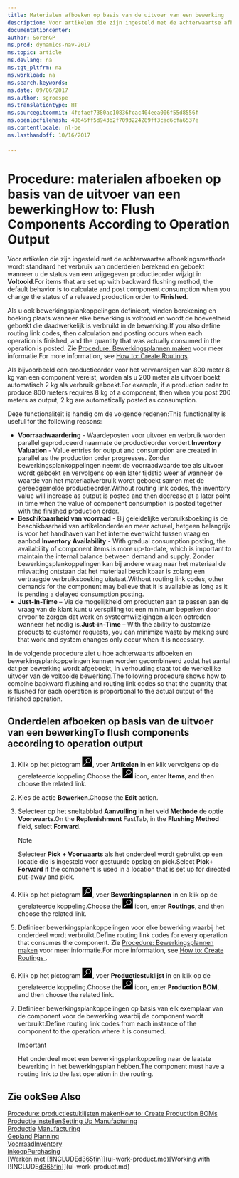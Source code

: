```yaml
---
title: Materialen afboeken op basis van de uitvoer van een bewerking
description: Voor artikelen die zijn ingesteld met de achterwaartse afboekingsmethode wordt standaard het verbruik van onderdelen berekend en geboekt wanneer u de status van een vrijgegeven productieorder wijzigt in **Voltooid**. Zie voor meer informatie Afboekingsmethode.
documentationcenter: 
author: SorenGP
ms.prod: dynamics-nav-2017
ms.topic: article
ms.devlang: na
ms.tgt_pltfrm: na
ms.workload: na
ms.search.keywords: 
ms.date: 09/06/2017
ms.author: sgroespe
ms.translationtype: HT
ms.sourcegitcommit: 4fefaef7380ac10836fcac404eea006f55d8556f
ms.openlocfilehash: 48645ff5d943b2f7093224289ff3cad6cfa6537e
ms.contentlocale: nl-be
ms.lasthandoff: 10/16/2017

---
```

# <a name="how-to-flush-components-according-to-operation-output"></a><span data-ttu-id="dc219-104">Procedure: materialen afboeken op basis van de uitvoer van een bewerking</span><span class="sxs-lookup"><span data-stu-id="dc219-104">How to: Flush Components According to Operation Output</span></span>
<span data-ttu-id="dc219-105">Voor artikelen die zijn ingesteld met de achterwaartse afboekingsmethode wordt standaard het verbruik van onderdelen berekend en geboekt wanneer u de status van een vrijgegeven productieorder wijzigt in **Voltooid**.</span><span class="sxs-lookup"><span data-stu-id="dc219-105">For items that are set up with backward flushing method, the default behavior is to calculate and post component consumption when you change the status of a released production order to **Finished**.</span></span>  

<span data-ttu-id="dc219-106">Als u ook bewerkingsplankoppelingen definieert, vinden berekening en boeking plaats wanneer elke bewerking is voltooid en wordt de hoeveelheid geboekt die daadwerkelijk is verbruikt in de bewerking.</span><span class="sxs-lookup"><span data-stu-id="dc219-106">If you also define routing link codes, then calculation and posting occurs when each operation is finished, and the quantity that was actually consumed in the operation is posted.</span></span> <span data-ttu-id="dc219-107">Zie [Procedure: Bewerkingsplannen maken](production-how-to-create-routings.md) voor meer informatie.</span><span class="sxs-lookup"><span data-stu-id="dc219-107">For more information, see [How to: Create Routings](production-how-to-create-routings.md).</span></span>  

<span data-ttu-id="dc219-108">Als bijvoorbeeld een productieorder voor het vervaardigen van 800 meter 8 kg van een component vereist, worden als u 200 meter als uitvoer boekt automatisch 2 kg als verbruik geboekt.</span><span class="sxs-lookup"><span data-stu-id="dc219-108">For example, if a production order to produce 800 meters requires 8 kg of a component, then when you post 200 meters as output, 2 kg are automatically posted as consumption.</span></span>  

<span data-ttu-id="dc219-109">Deze functionaliteit is handig om de volgende redenen:</span><span class="sxs-lookup"><span data-stu-id="dc219-109">This functionality is useful for the following reasons:</span></span>  

-   <span data-ttu-id="dc219-110">**Voorraadwaardering** - Waardeposten voor uitvoer en verbruik worden parallel geproduceerd naarmate de productieorder vordert.</span><span class="sxs-lookup"><span data-stu-id="dc219-110">**Inventory Valuation** - Value entries for output and consumption are created in parallel as the production order progresses.</span></span> <span data-ttu-id="dc219-111">Zonder bewerkingsplankoppelingen neemt de voorraadwaarde toe als uitvoer wordt geboekt en vervolgens op een later tijdstip weer af wanneer de waarde van het materiaalverbruik wordt geboekt samen met de gereedgemelde productieorder.</span><span class="sxs-lookup"><span data-stu-id="dc219-111">Without routing link codes, the inventory value will increase as output is posted and then decrease at a later point in time when the value of component consumption is posted together with the finished production order.</span></span>  
-   <span data-ttu-id="dc219-112">**Beschikbaarheid van voorraad** - Bij geleidelijke verbruiksboeking is de beschikbaarheid van artikelonderdelen meer actueel, hetgeen belangrijk is voor het handhaven van het interne evenwicht tussen vraag en aanbod.</span><span class="sxs-lookup"><span data-stu-id="dc219-112">**Inventory Availability** - With gradual consumption posting, the availability of component items is more up-to-date, which is important to maintain the internal balance between demand and supply.</span></span> <span data-ttu-id="dc219-113">Zonder bewerkingsplankoppelingen kan bij andere vraag naar het materiaal de misvatting ontstaan dat het materiaal beschikbaar is zolang een vertraagde verbruiksboeking uitstaat.</span><span class="sxs-lookup"><span data-stu-id="dc219-113">Without routing link codes, other demands for the component may believe that it is available as long as it is pending a delayed consumption posting.</span></span>  
-   <span data-ttu-id="dc219-114">**Just-In-Time** – Via de mogelijkheid om producten aan te passen aan de vraag van de klant kunt u verspilling tot een minimum beperken door ervoor te zorgen dat werk en systeemwijzigingen alleen optreden wanneer het nodig is.</span><span class="sxs-lookup"><span data-stu-id="dc219-114">**Just-in-Time** – With the ability to customize products to customer requests, you can minimize waste by making sure that work and system changes only occur when it is necessary.</span></span>  

<span data-ttu-id="dc219-115">In de volgende procedure ziet u hoe achterwaarts afboeken en bewerkingsplankoppelingen kunnen worden gecombineerd zodat het aantal dat per bewerking wordt afgeboekt, in verhouding staat tot de werkelijke uitvoer van de voltooide bewerking.</span><span class="sxs-lookup"><span data-stu-id="dc219-115">The following procedure shows how to combine backward flushing and routing link codes so that the quantity that is flushed for each operation is proportional to the actual output of the finished operation.</span></span>  

## <a name="to-flush-components-according-to-operation-output"></a><span data-ttu-id="dc219-116">Onderdelen afboeken op basis van de uitvoer van een bewerking</span><span class="sxs-lookup"><span data-stu-id="dc219-116">To flush components according to operation output</span></span>  
1.  <span data-ttu-id="dc219-117">Klik op het pictogram ![Zoeken naar pagina of rapport](media/ui-search/search_small.png "pictogram Zoeken naar pagina of rapport"), voer **Artikelen** in en klik vervolgens op de gerelateerde koppeling.</span><span class="sxs-lookup"><span data-stu-id="dc219-117">Choose the ![Search for Page or Report](media/ui-search/search_small.png "Search for Page or Report icon") icon, enter **Items**, and then choose the related link.</span></span>  
2.  <span data-ttu-id="dc219-118">Kies de actie **Bewerken**.</span><span class="sxs-lookup"><span data-stu-id="dc219-118">Choose the **Edit** action.</span></span>  
3.  <span data-ttu-id="dc219-119">Selecteer op het sneltabblad **Aanvulling** in het veld **Methode** de optie **Voorwaarts**.</span><span class="sxs-lookup"><span data-stu-id="dc219-119">On the **Replenishment** FastTab, in the **Flushing Method** field, select **Forward**.</span></span>  

    > [!NOTE]  
    >  <span data-ttu-id="dc219-120">Selecteer **Pick + Voorwaarts** als het onderdeel wordt gebruikt op een locatie die is ingesteld voor gestuurde opslag en pick.</span><span class="sxs-lookup"><span data-stu-id="dc219-120">Select **Pick+ Forward** if the component is used in a location that is set up for directed put-away and pick.</span></span>  

4.  <span data-ttu-id="dc219-121">Klik op het pictogram ![Zoeken naar pagina of rapport](media/ui-search/search_small.png "pictogram Zoeken naar pagina of rapport"), voer **Bewerkingsplannen** in en klik op de gerelateerde koppeling.</span><span class="sxs-lookup"><span data-stu-id="dc219-121">Choose the ![Search for Page or Report](media/ui-search/search_small.png "Search for Page or Report icon") icon, enter **Routings**, and then choose the related link.</span></span>  
5.  <span data-ttu-id="dc219-122">Definieer bewerkingsplankoppelingen voor elke bewerking waarbij het onderdeel wordt verbruikt.</span><span class="sxs-lookup"><span data-stu-id="dc219-122">Define routing link codes for every operation that consumes the component.</span></span> <span data-ttu-id="dc219-123">Zie [Procedure: Bewerkingsplannen maken](production-how-to-create-routings.md) voor meer informatie.</span><span class="sxs-lookup"><span data-stu-id="dc219-123">For more information, see [How to: Create Routings ](production-how-to-create-routings.md).</span></span>  
6.  <span data-ttu-id="dc219-124">Klik op het pictogram ![Zoeken naar pagina of rapport](media/ui-search/search_small.png "pictogram Zoeken naar pagina of rapport"), voer **Productiestuklijst** in en klik op de gerelateerde koppeling.</span><span class="sxs-lookup"><span data-stu-id="dc219-124">Choose the ![Search for Page or Report](media/ui-search/search_small.png "Search for Page or Report icon") icon, enter **Production BOM**, and then choose the related link.</span></span>  
7.  <span data-ttu-id="dc219-125">Definieer bewerkingsplankoppelingen op basis van elk exemplaar van de component voor de bewerking waarbij de component wordt verbruikt.</span><span class="sxs-lookup"><span data-stu-id="dc219-125">Define routing link codes from each instance of the component to the operation where it is consumed.</span></span>

    > [!IMPORTANT]  
    >  <span data-ttu-id="dc219-126">Het onderdeel moet een bewerkingsplankoppeling naar de laatste bewerking in het bewerkingsplan hebben.</span><span class="sxs-lookup"><span data-stu-id="dc219-126">The component must have a routing link to the last operation in the routing.</span></span>  

## <a name="see-also"></a><span data-ttu-id="dc219-127">Zie ook</span><span class="sxs-lookup"><span data-stu-id="dc219-127">See Also</span></span>  
[<span data-ttu-id="dc219-128">Procedure: productiestuklijsten maken</span><span class="sxs-lookup"><span data-stu-id="dc219-128">How to: Create Production BOMs</span></span>](production-how-to-create-production-boms.md)  
[<span data-ttu-id="dc219-129">Productie instellen</span><span class="sxs-lookup"><span data-stu-id="dc219-129">Setting Up Manufacturing</span></span>](production-configure-production-processes.md)  
<span data-ttu-id="dc219-130">[Productie](production-manage-manufacturing.md)  </span><span class="sxs-lookup"><span data-stu-id="dc219-130">[Manufacturing](production-manage-manufacturing.md)  </span></span>  
<span data-ttu-id="dc219-131">[Gepland](production-planning.md) </span><span class="sxs-lookup"><span data-stu-id="dc219-131">[Planning](production-planning.md) </span></span>  
[<span data-ttu-id="dc219-132">Voorraad</span><span class="sxs-lookup"><span data-stu-id="dc219-132">Inventory</span></span>](inventory-manage-inventory.md)  
[<span data-ttu-id="dc219-133">Inkoop</span><span class="sxs-lookup"><span data-stu-id="dc219-133">Purchasing</span></span>](purchasing-manage-purchasing.md)  
<span data-ttu-id="dc219-134">[Werken met [!INCLUDE[d365fin](includes/d365fin_md.md)]](ui-work-product.md)</span><span class="sxs-lookup"><span data-stu-id="dc219-134">[Working with [!INCLUDE[d365fin](includes/d365fin_md.md)]](ui-work-product.md)</span></span>

